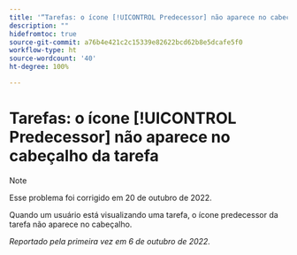 ```yaml
---
title: '“Tarefas: o ícone [!UICONTROL Predecessor] não aparece no cabeçalho da tarefa”'
description: ""
hidefromtoc: true
source-git-commit: a76b4e421c2c15339e82622bcd62b8e5dcafe5f0
workflow-type: ht
source-wordcount: '40'
ht-degree: 100%

---
```



# Tarefas: o ícone [!UICONTROL Predecessor] não aparece no cabeçalho da tarefa

>[!NOTE]
>
>Esse problema foi corrigido em 20 de outubro de 2022.

Quando um usuário está visualizando uma tarefa, o ícone predecessor da tarefa não aparece no cabeçalho.

_Reportado pela primeira vez em 6 de outubro de 2022._

